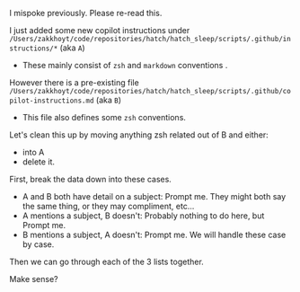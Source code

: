 
I mispoke previously. Please re-read this. 

I just added some new copilot instructions under `/Users/zakkhoyt/code/repositories/hatch/hatch_sleep/scripts/.github/instructions/*` (aka `A`)
* These mainly consist of `zsh` and `markdown` conventions  . 

However there is a pre-existing file `/Users/zakkhoyt/code/repositories/hatch/hatch_sleep/scripts/.github/copilot-instructions.md` (aka `B`) 
* This file also defines some `zsh` conventions. 

Let's clean this up by moving anything zsh related out of B and either:
* into A 
* delete it. 

First, break the data down into these cases. 
* A and B both have detail on a subject: Prompt me. They might both say the same thing, or they may compliment, etc...
* A mentions a subject, B doesn't: Probably nothing to do here, but Prompt me. 
* B mentions a subject, A doesn't: Prompt me. We will handle these case by case. 

Then we can go through each of the 3 lists together. 

Make sense?